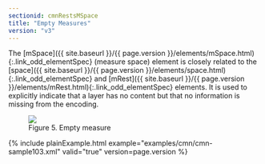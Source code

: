 ```yaml
---
sectionid: cmnRestsMSpace
title: "Empty Measures"
version: "v3"
---
```




The [mSpace]({{ site.baseurl }}/{{ page.version }}/elements/mSpace.html){:.link_odd_elementSpec} (<span class="expan">measure space</span>) element is closely
related to the [space]({{ site.baseurl }}/{{ page.version }}/elements/space.html){:.link_odd_elementSpec} and [mRest]({{ site.baseurl }}/{{ page.version }}/elements/mRest.html){:.link_odd_elementSpec} elements. It
is used to explicitly indicate that a layer has no content but that no information
is
missing from the encoding.


<figure class="figure">
   <img src="{{ site.baseurl }}/Images/ExampleImages/mspace-300-20100514.png" class="img-responsive"></img>
   <figcaption class="figure-caption">Figure 5. Empty measure</figcaption>
</figure>
{% include plainExample.html example="examples/cmn/cmn-sample103.xml" valid="true" version=page.version %}


